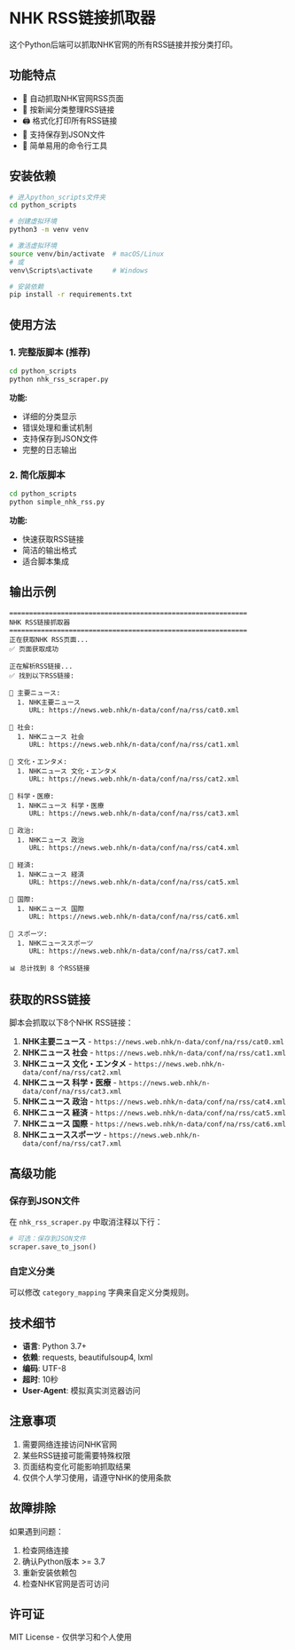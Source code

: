 # NHK RSS链接抓取器

这个Python后端可以抓取NHK官网的所有RSS链接并按分类打印。

## 功能特点

- 🎯 自动抓取NHK官网RSS页面
- 📂 按新闻分类整理RSS链接
- 🖨️ 格式化打印所有RSS链接
- 💾 支持保存到JSON文件
- 🚀 简单易用的命令行工具

## 安装依赖

```bash
# 进入python_scripts文件夹
cd python_scripts

# 创建虚拟环境
python3 -m venv venv

# 激活虚拟环境
source venv/bin/activate  # macOS/Linux
# 或
venv\Scripts\activate     # Windows

# 安装依赖
pip install -r requirements.txt
```

## 使用方法

### 1. 完整版脚本 (推荐)

```bash
cd python_scripts
python nhk_rss_scraper.py
```

**功能:**
- 详细的分类显示
- 错误处理和重试机制
- 支持保存到JSON文件
- 完整的日志输出

### 2. 简化版脚本

```bash
cd python_scripts
python simple_nhk_rss.py
```

**功能:**
- 快速获取RSS链接
- 简洁的输出格式
- 适合脚本集成

## 输出示例

```
============================================================
NHK RSS链接抓取器
============================================================
正在获取NHK RSS页面...
✅ 页面获取成功

正在解析RSS链接...
✅ 找到以下RSS链接:

📂 主要ニュース:
  1. NHK主要ニュース
     URL: https://news.web.nhk/n-data/conf/na/rss/cat0.xml

📂 社会:
  1. NHKニュース 社会
     URL: https://news.web.nhk/n-data/conf/na/rss/cat1.xml

📂 文化・エンタメ:
  1. NHKニュース 文化・エンタメ
     URL: https://news.web.nhk/n-data/conf/na/rss/cat2.xml

📂 科学・医療:
  1. NHKニュース 科学・医療
     URL: https://news.web.nhk/n-data/conf/na/rss/cat3.xml

📂 政治:
  1. NHKニュース 政治
     URL: https://news.web.nhk/n-data/conf/na/rss/cat4.xml

📂 経済:
  1. NHKニュース 経済
     URL: https://news.web.nhk/n-data/conf/na/rss/cat5.xml

📂 国際:
  1. NHKニュース 国際
     URL: https://news.web.nhk/n-data/conf/na/rss/cat6.xml

📂 スポーツ:
  1. NHKニューススポーツ
     URL: https://news.web.nhk/n-data/conf/na/rss/cat7.xml

📊 总计找到 8 个RSS链接
```

## 获取的RSS链接

脚本会抓取以下8个NHK RSS链接：

1. **NHK主要ニュース** - `https://news.web.nhk/n-data/conf/na/rss/cat0.xml`
2. **NHKニュース 社会** - `https://news.web.nhk/n-data/conf/na/rss/cat1.xml`
3. **NHKニュース 文化・エンタメ** - `https://news.web.nhk/n-data/conf/na/rss/cat2.xml`
4. **NHKニュース 科学・医療** - `https://news.web.nhk/n-data/conf/na/rss/cat3.xml`
5. **NHKニュース 政治** - `https://news.web.nhk/n-data/conf/na/rss/cat4.xml`
6. **NHKニュース 経済** - `https://news.web.nhk/n-data/conf/na/rss/cat5.xml`
7. **NHKニュース 国際** - `https://news.web.nhk/n-data/conf/na/rss/cat6.xml`
8. **NHKニューススポーツ** - `https://news.web.nhk/n-data/conf/na/rss/cat7.xml`

## 高级功能

### 保存到JSON文件

在 `nhk_rss_scraper.py` 中取消注释以下行：

```python
# 可选：保存到JSON文件
scraper.save_to_json()
```

### 自定义分类

可以修改 `category_mapping` 字典来自定义分类规则。

## 技术细节

- **语言**: Python 3.7+
- **依赖**: requests, beautifulsoup4, lxml
- **编码**: UTF-8
- **超时**: 10秒
- **User-Agent**: 模拟真实浏览器访问

## 注意事项

1. 需要网络连接访问NHK官网
2. 某些RSS链接可能需要特殊权限
3. 页面结构变化可能影响抓取结果
4. 仅供个人学习使用，请遵守NHK的使用条款

## 故障排除

如果遇到问题：

1. 检查网络连接
2. 确认Python版本 >= 3.7
3. 重新安装依赖包
4. 检查NHK官网是否可访问

## 许可证

MIT License - 仅供学习和个人使用
